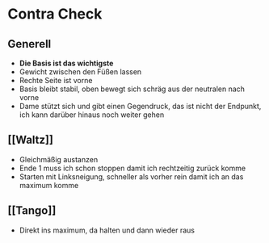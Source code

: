 # Contra Check

## Generell

- **Die Basis ist das wichtigste**
- Gewicht zwischen den Füßen lassen
- Rechte Seite ist vorne
- Basis bleibt stabil, oben bewegt sich schräg aus der neutralen nach vorne
- Dame stützt sich und gibt einen Gegendruck, das ist nicht der Endpunkt, ich kann darüber hinaus noch weiter gehen

## [[Waltz]]

- Gleichmäßig austanzen
- Ende 1 muss ich schon stoppen damit ich rechtzeitig zurück komme
- Starten mit Linksneigung, schneller als vorher rein damit ich an das maximum komme
  

## [[Tango]]

- Direkt ins maximum, da halten und dann wieder raus


